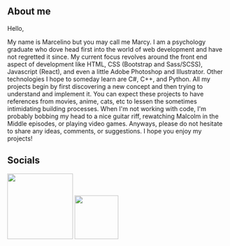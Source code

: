 ## About me
Hello, 

My name is Marcelino but you may call me Marcy. I am a psychology graduate who dove head first into the world of web development and have not regretted it since. My current focus revolves around the front end aspect of development like HTML, CSS (Bootstrap and Sass/SCSS), Javascript (React), and even a little Adobe Photoshop and Illustrator. Other technologies I hope to someday learn are C#, C++, and Python. All my projects begin by first discovering a new concept and then trying to understand and implement it. You can expect these projects to have references from movies, anime, cats, etc to lessen the sometimes intimidating building processes. When I'm not working with code, I'm probably bobbing my head to a nice guitar riff, rewatching Malcolm in the Middle episodes, or playing video games. Anyways, please do not hesitate to share any ideas, comments, or suggestions. I hope you enjoy my projects! 

## Socials
<a href = "https://www.linkedin.com/in/marcelino-g/"><img width="150" src ="https://myclouddoor.com/wp-content/uploads/2019/11/Linkedin-logo.png"/></a>
<a href ="https://twitter.com/qrotocol" ><img width="100" src = "https://avatars.githubusercontent.com/u/50278?s=280&v=4"/></a>



<!---
Marcelino-G/Marcelino-G is a ✨ special ✨ repository because its `README.md` (this file) appears on your GitHub profile.
You can click the Preview link to take a look at your changes.
--->
